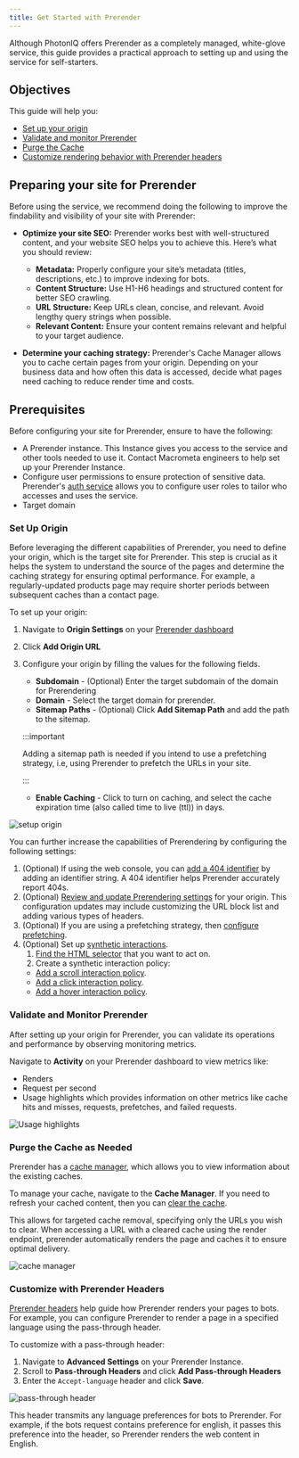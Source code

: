 ```yaml
---
title: Get Started with Prerender
---
```


Although PhotonIQ offers Prerender as a completely managed, white-glove service, this guide provides a practical approach to setting up and using the service for self-starters.

## Objectives

This guide will help you:

- [Set up your origin](../07-prerendering-management/manage-origins/manage-origins.md)
- [Validate and monitor Prerender](../06-monitor-prerendering/validate-prerendering.md)
- [Purge the Cache](../07-prerendering-management/manage-cache/manage-cache.md)
- [Customize rendering behavior with Prerender headers](../03-features/02-prerendering-headers/index.md)

## Preparing your site for Prerender

Before using the service, we recommend doing the following to improve the findability and visibility of your site with Prerender:

- **Optimize your site SEO:** Prerender works best with well-structured content, and your website SEO helps you to achieve this. Here’s what you should review:

    - **Metadata:** Properly configure your site’s metadata (titles, descriptions, etc.) to improve indexing for bots.
    - **Content Structure:** Use H1-H6 headings and structured content for better SEO crawling.
    - **URL Structure:** Keep URLs clean, concise, and relevant. Avoid lengthy query strings when possible.
    - **Relevant Content:** Ensure your content remains relevant and helpful to your target audience. 
- **Determine your caching strategy:** Prerender's Cache Manager allows you to cache certain pages from your origin. Depending on your business data and how often this data is accessed, decide what pages need caching to reduce render time and costs. 

## Prerequisites

Before configuring your site for Prerender, ensure to have the following:

- A Prerender instance. This Instance gives you access to the service and other tools needed to use it. Contact Macrometa engineers to help set up your Prerender Instance.
- Configure user permissions to ensure protection of sensitive data. Prerender's [auth service](./explore.md) allows you to configure user roles to tailor who accesses and uses the service. 
- Target domain 


### Set Up Origin

Before leveraging the different capabilities of Prerender, you need to define your origin, which is the target site for Prerender. This step is crucial as it helps the system to understand the source of the pages and determine the caching strategy for ensuring optimal performance. For example, a regularly-updated products page may require shorter periods between subsequent caches than a contact page. 

To set up your origin:

1. Navigate to **Origin Settings** on your [Prerender dashboard](../07-prerendering-management/index.md)
1. Click **Add Origin URL**
1. Configure your origin by filling the values for the following fields.
    - **Subdomain** - (Optional) Enter the target subdomain of the domain for Prerendering
    - **Domain** - Select the target domain for prerender.
    - **Sitemap Paths** - (Optional) Click **Add Sitemap Path** and add the path to the sitemap. 
    
    :::important
    
    Adding a sitemap path is needed if you intend to use a prefetching strategy, i.e, using Prerender to prefetch the URLs in your site.

    :::
    - **Enable Caching** - Click to turn on caching, and select the cache expiration time (also called time to live (ttl)) in days.

![setup origin](/img/photoniq/prerendering/set-up-origin.png)

You can further increase the capabilities of Prerendering by configuring the following settings:

1. (Optional) If using the web console, you can [add a 404 identifier](../07-prerendering-management/manage-404-identifiers.md) by adding an identifier string. A 404 identifier helps Prerender accurately report 404s. 
1. (Optional) [Review and update Prerendering settings](../07-prerendering-management/prerendering-settings.md) for your origin. This configuration updates may include customizing the URL block list and adding various types of headers.
1. (Optional) If you are using a prefetching strategy, then [configure prefetching](../04-prerendering-strategies/01-prefetching/configure-prefetching.md).
1. (Optional) Set up [synthetic interactions](../03-features/01-synthetic-interactions/01-implementing-interaction/index.md).
   1. [Find the HTML selector](../03-features/01-synthetic-interactions/01-implementing-interaction/index.md) that you want to act on.
   2. Create a synthetic interaction policy:
    - [Add a scroll interaction policy](../03-features/01-synthetic-interactions/03-managing-synthetic-interaction-policies/manage-scroll-interactions.md).
    - [Add a click interaction policy](../03-features/01-synthetic-interactions/03-managing-synthetic-interaction-policies/manage-click-interactions.md).
    - [Add a hover interaction policy](../03-features/01-synthetic-interactions/03-managing-synthetic-interaction-policies/manage-hover-interactions.md).

### Validate and Monitor Prerender

After setting up your origin for Prerender, you can validate its operations and performance by observing monitoring metrics.

Navigate to **Activity** on your Prerender dashboard to view metrics like:

- Renders
- Request per second
- Usage highlights which provides information on other metrics like cache hits and misses, requests, prefetches, and failed requests. 

![Usage highlights](/img/photoniq/prerendering/prerendering-metrics.png)

### Purge the Cache as Needed

Prerender has a [cache manager](../07-prerendering-management/manage-cache/manage-cache.md), which allows you to view information about the existing caches. 

To manage your cache, navigate to the **Cache Manager**. If you need to refresh your cached content, then you can [clear the cache](../07-prerendering-management/manage-cache/manage-cache.md).

This allows for targeted cache removal, specifying only the URLs you wish to clear. When accessing a URL with a cleared cache using the render endpoint, prerender automatically renders the page and caches it to ensure optimal delivery.

![cache manager](/img/photoniq/prerendering/cache-manager.png)

### Customize with Prerender Headers

[Prerender headers](../03-features/02-prerendering-headers/index.md) help guide how Prerender renders your pages to bots. For example, you can configure Prerender to render a page in a specified language using the pass-through header. 

To customize with a pass-through header:
1. Navigate to **Advanced Settings** on your Prerender Instance.
1. Scroll to **Pass-through Headers** and click **Add Pass-through Headers**
1. Enter the `Accept-language` header and click **Save**.

![pass-through header](/img/photoniq/prerendering/accept-language.png)

This header transmits any language preferences for bots to Prerender. For example, if the bots request contains preference for english, it passes this preference into the header, so Prerender renders the web content in English.

